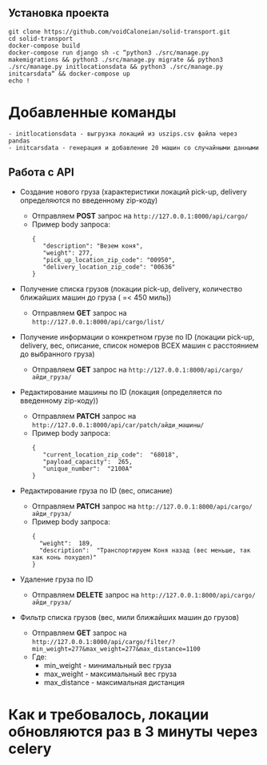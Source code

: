 
## Установка проекта

```code
git clone https://github.com/voidCaloneian/solid-transport.git
cd solid-transport
docker-compose build
docker-compose run django sh -c “python3 ./src/manage.py makemigrations && python3 ./src/manage.py migrate && python3 ./src/manage.py initlocationsdata && python3 ./src/manage.py initcarsdata“ && docker-compose up 
echo !
```

# Добавленные команды
    - initlocationsdata - выгрузка локаций из uszips.csv файла через pandas
    - initcarsdata - генерация и добавление 20 машин со случайными данными

## Работа с API

- Создание нового груза (характеристики локаций pick-up, delivery определяются по введенному zip-коду)
    - Отправляем **POST** запрос на ```http://127.0.0.1:8000/api/cargo/```
    - Пример body запроса:
	     ```code
	    {
			"description": "Везем коня",
			"weight": 277,
			"pick_up_location_zip_code": "00950",
			"delivery_location_zip_code": "00636"
		}
		```
	 
- Получение списка грузов (локации pick-up, delivery, количество ближайших машин до груза ( =< 450 миль))
	 -  Отправляем **GET** запрос на ```http://127.0.0.1:8000/api/cargo/list/```
- Получение информации о конкретном грузе по ID (локации pick-up, delivery, вес, описание, список номеров ВСЕХ машин с расстоянием до выбранного груза)
	-  Отправляем **GET** запрос на ```http://127.0.0.1:8000/api/cargo/айди_груза/```
- Редактирование машины по ID (локация (определяется по введенному zip-коду))
	 - Отправляем **PATCH** запрос на  ```http://127.0.0.1:8000/api/car/patch/айди_машины/```
	- Пример  body запроса:
		 ```code
		{
			"current_location_zip_code":  "68018",
			"payload_capacity":  265,
			"unique_number":  "2100A"
		}
		```
- Редактирование груза по ID (вес, описание)
	-  Отправляем **PATCH** запрос  на ```http://127.0.0.1:8000/api/cargo/айди_груза/```
	- Пример body запроса:
	  ```
      {
		"weight":  189,
		"description":  "Транспортируем Коня назад (вес меньше, так как конь похудел)"
	  }
		```
- Удаление груза по ID
  - Отправляем **DELETE** запрос на ```http://127.0.0.1:8000/api/cargo/айди_груза/```
- Фильтр списка грузов (вес, мили ближайших машин до грузов)
	- Отправляем **GET** запрос на ```http://127.0.0.1:8000/api/cargo/filter/?min_weight=277&max_weight=277&max_distance=1100```
	- Где:
		- min_weight - минимальный вес груза
		- max_weight - максимальный вес груза
		- max_distance - максимальная дистанция 
		
	  
# Как и требовалось, локации обновляются раз в 3 минуты через celery
